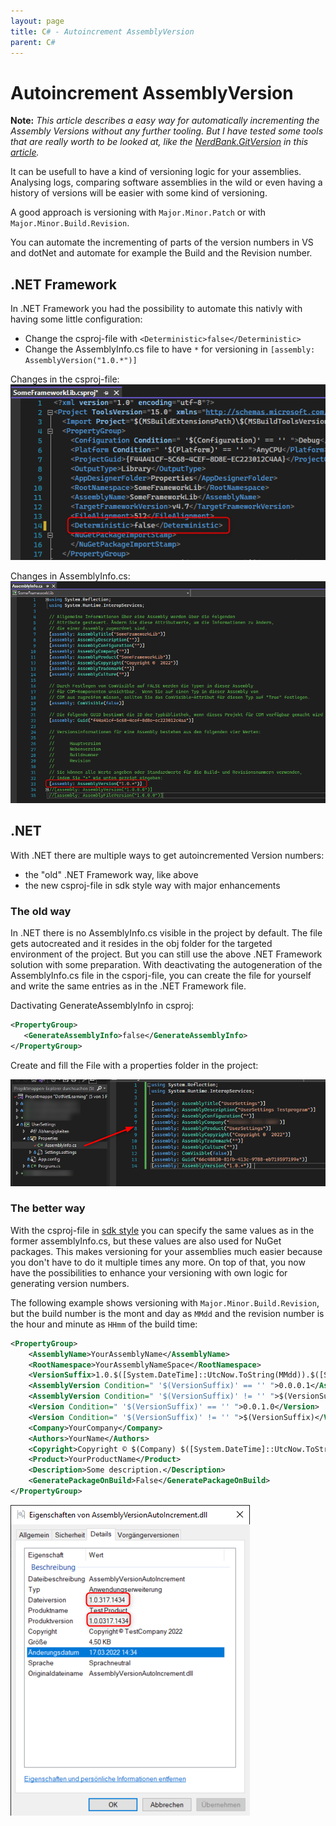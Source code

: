 ```yaml
---
layout: page
title: C# - Autoincrement AssemblyVersion
parent: C#
---
```


# Autoincrement AssemblyVersion

**Note:**
*This article describes a easy way for automatically incrementing the Assembly Versions without any further tooling. But I have tested some tools that are really worth to be looked at, like the [NerdBank.GitVersion](https://github.com/dotnet/Nerdbank.GitVersioning) in this [article](/docs/DevOps/cicd-versioning-NerdBankGitVersion.md).*

It can be usefull to have a kind of versioning logic for your assemblies. Analysing logs, comparing software assemblies in the wild or even having a history of versions will be easier with some kind of versioning.

A good approach is versioning with `Major.Minor.Patch` or with `Major.Minor.Build.Revision`.

You can automate the incrementing of parts of the version numbers in VS and dotNet and automate for example the Build and the Revision number.


## .NET Framework

In .NET Framework you had the possibility to automate this nativly with having some little configuration:

* Change the csproj-file with `<Deterministic>false</Deterministic>`
* Change the AssemblyInfo.cs file to have `*` for versioning in `[assembly: AssemblyVersion("1.0.*")]`

Changes in the csproj-file:
[![.NET Framework csproj](/assets/images/articles/autoincrement-assemblyVersion/framework-csproj.png)](/assets/images/articles/autoincrement-assemblyVersion/framework-csproj.png)

Changes in AssemblyInfo.cs:
[![.NET Framework AssemblyInfo.cs](/assets/images/articles/autoincrement-assemblyVersion/framework-assemblyInfo.png)](/assets/images/articles/autoincrement-assemblyVersion/framework-assemblyInfo.png)


## .NET

With .NET there are multiple ways to get autoincremented Version numbers:

* the "old" .NET Framework way, like above
* the new csproj-file in sdk style way with major enhancements


### The old way

In .NET there is no AssemblyInfo.cs visible in the project by default. The file gets autocreated and it resides in the obj folder for the targeted environment of the project. But you can still use the above .NET Framework solution with some preparation. With deactivating the autogeneration of the AssemblyInfo.cs file in the csporj-file, you can create the file for yourself and write the same entries as in the .NET Framework file.

Dactivating GenerateAssemblyInfo in csproj:
```xml
<PropertyGroup>
   <GenerateAssemblyInfo>false</GenerateAssemblyInfo>
</PropertyGroup>
```

Create and fill the File with a properties folder in the project:

[![.NET create AssemblyInfo.cs](/assets/images/articles/autoincrement-assemblyVersion/dotnet-create-file.png)](/assets/images/articles/autoincrement-assemblyVersion/dotnet-create-file.png)


### The better way

With the csproj-file in [sdk style](https://docs.microsoft.com/en-us/dotnet/core/project-sdk/overview) you can specify the same values as in the former assemblyInfo.cs, but these values are also used for NuGet packages. This makes versioning for your assemblies much easier because you don't have to do it multiple times any more. On top of that, you now have the possibilities to enhance your versioning with own logic for generating version numbers.

The following example shows versioning with `Major.Minor.Build.Revision`, but the build number is the mont and day as `MMdd` and the revision number is the hour and minute as `HHmm` of the build time:

```xml
<PropertyGroup>
	<AssemblyName>YourAssemblyName</AssemblyName>
	<RootNamespace>YourAssemblyNameSpace</RootNamespace>
	<VersionSuffix>1.0.$([System.DateTime]::UtcNow.ToString(MMdd)).$([System.DateTime]::Now.ToString(HHmm))</VersionSuffix>
	<AssemblyVersion Condition=" '$(VersionSuffix)' == '' ">0.0.0.1</AssemblyVersion>
	<AssemblyVersion Condition=" '$(VersionSuffix)' != '' ">$(VersionSuffix)</AssemblyVersion>
	<Version Condition=" '$(VersionSuffix)' == '' ">0.0.1.0</Version>
	<Version Condition=" '$(VersionSuffix)' != '' ">$(VersionSuffix)</Version>
	<Company>YourCompany</Company>
	<Authors>YourName</Authors>
	<Copyright>Copyright © $(Company) $([System.DateTime]::UtcNow.ToString(yyyy))</Copyright>
	<Product>YourProductName</Product>
	<Description>Some description.</Description>
	<GeneratePackageOnBuild>False</GeneratePackageOnBuild>
</PropertyGroup>
```

[![.NET Version example](/assets/images/articles/autoincrement-assemblyVersion/dotnet-version-number.png)](/assets/images/articles/autoincrement-assemblyVersion/dotnet-version-number.png)